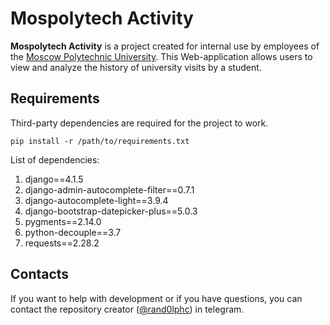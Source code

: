 # Mospolytech Activity

__Mospolytech Activity__ is a project created for internal use by employees of
the [Moscow Polytechnic University](https://mospolytech.ru/en/).
This Web-application allows users to view and analyze the history of university visits by a student.

## Requirements

Third-party dependencies are required for the project to work.

```
pip install -r /path/to/requirements.txt
```

List of dependencies:

1. django==4.1.5
2. django-admin-autocomplete-filter==0.7.1
3. django-autocomplete-light==3.9.4
4. django-bootstrap-datepicker-plus==5.0.3
5. pygments==2.14.0
6. python-decouple==3.7
7. requests==2.28.2

## Contacts

If you want to help with development or if you have questions, you can contact the repository
creator ([@rand0lphc](https://t.me/rand0lphc)) in telegram.
